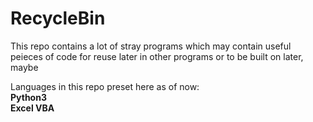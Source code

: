 # RecycleBin

This repo contains a lot of stray programs which may contain useful peieces of code for reuse later in other programs or to be built on later, maybe

Languages in this repo preset here as of now:
<b><br> Python3
<br> Excel VBA

